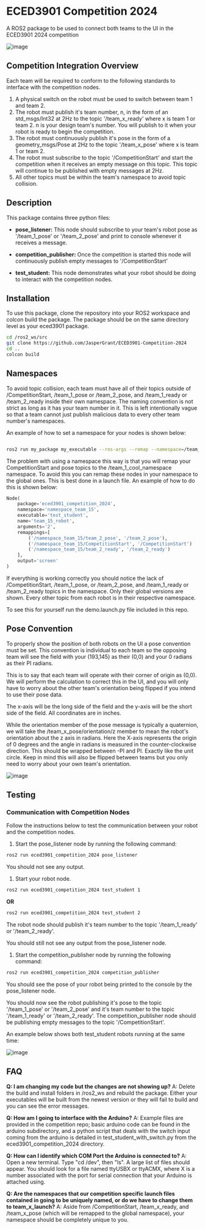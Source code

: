 # ECED3901 Competition 2024
A ROS2 package to be used to connect both teams to the UI in the ECED3901 2024 competition

![image](img/competition_diagram.png)

## Competition Integration Overview

Each team will be required to conform to the following standards to interface with the competition nodes.

1. A physical switch on the robot must be used to switch between team 1 and team 2.
2. The robot must publish it's team number, n, in the form of an std_msgs/Int32 at 2Hz to the topic '/team_x_ready' where x is team 1 or team 2. n is your design team's number. You will publish to it when your robot is ready to begin the competition. 
3. The robot must continuously publish it's pose in the form of a geometry_msgs/Pose at 2Hz to the topic '/team_x_pose' where x is team 1 or team 2.
4. The robot must subscribe to the topic '/CompetitionStart' and start the competition when it receives an empty message on this topic. This topic will continue to be published with empty messages at 2Hz.
5. All other topics must be within the team's namespace to avoid topic collision.

## Description

This package contains three python files:

 - **pose_listener:** This node should subscribe to your team's robot pose as '/team_1_pose' or '/team_2_pose' and print to console whenever it receives a message.
 
 - **competition_publisher:** Once the competition is started this node will continuously publish empty messages to '/CompetitionStart'
 
 - **test_student:** This node demonstrates what your robot should be doing to interact with the competition nodes.
 
## Installation

To use this package, clone the repository into your ROS2 workspace and colcon build the package. The package should be on the same directory level as your eced3901 package.

```bash
cd /ros2_ws/src
git clone https://github.com/JasperGrant/ECED3901-Competition-2024
cd ..
colcon build
```


## Namespaces

To avoid topic collision, each team must have all of their topics outside of /CompetitionStart, /team_1_pose or /team_2_pose, and /team_1_ready or /team_2_ready inside their own namespace. The naming convention is not strict as long as it has your team number in it. This is left intentionally vague so that a team cannot just publish malicious data to every other team number's namespaces.

An example of how to set a namespace for your nodes is shown below:

```bash

ros2 run my_package my_executable --ros-args --remap --namespace=/team_1_cool_namespace
```

The problem with using a namespace this way is that you will remap your CompetitionStart and pose topics to the /team_1_cool_namespace namespace. To avoid this you can remap these nodes in your namespace to the global ones. This is best done in a launch file. An example of how to do this is shown below:


```python
Node(
	package='eced3901_competition_2024',
    namespace='namespace_team_15',
	executable='test_student',
	name='team_15_robot',
	arguments='2',
	remappings=[
		('/namespace_team_15/team_2_pose', '/team_2_pose'),
		('/namespace_team_15/CompetitionStart', '/CompetitionStart')
		('/namespace_team_15/team_2_ready', '/team_2_ready')
	],
	output='screen'
)
```

If everything is working correctly you should notice the lack of /CompetitionStart, /team_1_pose, or /team_2_pose, and /team_1_ready or /team_2_ready topics in the namespace. Only their global versions are shown. Every other topic from each robot is in their respective namespace.

To see this for yourself run the demo.launch.py file included in this repo.

## Pose Convention

To properly show the position of both robots on the UI a pose convention must be set. This convention is individual to each team so the opposing team will see the field with your (193,145) as their (0,0) and your 0 radians as their PI radians.

This is to say that each team will operate with their corner of origin as (0,0). We will perform the calculation to correct this in the UI, and you will only have to worry about the other team's orientation being flipped if you intend to use their pose data.

The x-axis will be the long side of the field and the y-axis will be the short side of the field. All coordinates are in inches.

While the orientation member of the pose message is typically a quaternion, we will take the /team_x_pose/orientation/z member to mean the robot's orientation about the z axis in radians. Here the X-axis represents the origin of 0 degrees and the angle in radians is measured in the counter-clockwise direction. This should be wrapped between -PI and PI. Exactly like the unit circle. Keep in mind this will also be flipped between teams but you only need to worry about your own team's orientation.


![image](img/map.png)


## Testing

### Communication with Competition Nodes

Follow the instructions below to test the communication between your robot and the competition nodes.

1. Start the pose_listener node by running the following command:

```bash
ros2 run eced3901_competition_2024 pose_listener
```

You should not see any output.

1. Start your robot node.

```bash
ros2 run eced3901_competition_2024 test_student 1
```

**OR** 

```bash
ros2 run eced3901_competition_2024 test_student 2
```

The robot node should publish it's team number to the topic '/team_1_ready' or '/team_2_ready'.

You should still not see any output from the pose_listener node.

1. Start the competition_publisher node by running the following command:

```bash
ros2 run eced3901_competition_2024 competition_publisher
```

You should see the pose of your robot being printed to the console by the pose_listener node.

You should now see the robot publishing it's pose to the topic '/team_1_pose' or '/team_2_pose' and it's team number to the topic '/team_1_ready' or '/team_2_ready'.
The competition_publisher node should be publishing empty messages to the topic '/CompetitionStart'.

An example below shows both test_student robots running at the same time:

![image](img/test_example.png)

## FAQ

**Q: I am changing my code but the changes are not showing up?**
A: Delete the build and install folders in /ros2_ws and rebuild the package. Either your executables will be built from the newest version or they will fail to build and you can see the error messages.

**Q: How am I going to interface with the Arduino?**
A: Example files are provided in the competition repo; basic arduino code can be found in the arduino subdirectory, and a python script that deals with the switch input coming from the arduino is detailed in test_student_with_switch.py from the eced3901_competition_2024 directory. 

**Q: How can I identify which COM Port the Arduino is connected to?**
A: Open a new terminal. Type "cd /dev", then "ls". A large list of files should appear. You should look for a file named ttyUSBX or ttyACMX, where X is a number associated with the port for serial connection that your Arduino is attached using. 

**Q: Are the namespaces that our competition specific launch files contained in going to be uniquely named, or do we have to change them to team_x_launch?**
A: Aside from /CompetitionStart, /team_x_ready, and /team_x_pose (which will be remapped to the global namespace), your namespace should be completely unique to you. 
